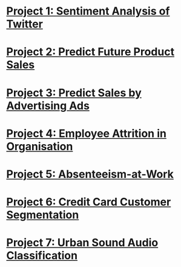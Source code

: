 # [Project 1: Sentiment Analysis of Twitter](https://github.com/SidSolanki28/Sentiment-Analysis-of-Twitter)

# [Project 2: Predict Future Product Sales](https://github.com/SidSolanki28/Predict-Future-Product-Sales)

# [Project 3: Predict Sales by Advertising Ads](https://github.com/SidSolanki28/Predict-Sales-by-Advertising-Ads)

# [Project 4: Employee Attrition in Organisation](https://github.com/SidSolanki28/Employee-Attrition-in-Organisation)

# [Project 5: Absenteeism-at-Work](https://sidsolanki28.github.io/Absenteeism-at-Workplace)

# [Project 6: Credit Card Customer Segmentation](https://sidsolanki28.github.io/Credit-Cards-Customer-Segmentation) 

# [Project 7: Urban Sound Audio Classification](https://sidsolanki28.github.io/UrbanSound-Audio-Classification)

